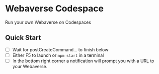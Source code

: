 # Webaverse Codespace
Run your own Webaverse on Codespaces

## Quick Start

 - [ ] Wait for postCreateCommand... to finish below
 - [ ] Either F5 to launch or `npm start` in a terminal
 - [ ] In the bottom right corner a notification will prompt you with a URL to your Webaverse.
